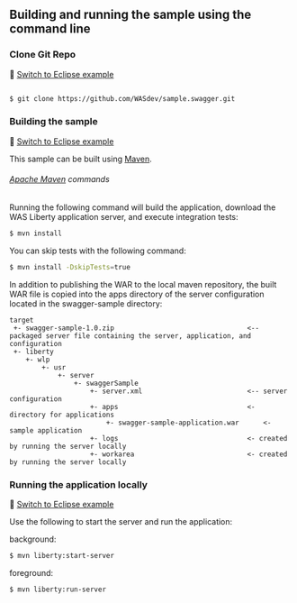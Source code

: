 ## Building and running the sample using the command line

### Clone Git Repo
:pushpin: [Switch to Eclipse example](/docs/Using-WDT.md/#clone-git-repo)

```bash

$ git clone https://github.com/WASdev/sample.swagger.git

```

### Building the sample
:pushpin: [Switch to Eclipse example](/docs/Using-WDT.md/#building-the-sample-in-eclipse)

This sample can be built using [Maven](#apache-maven-commands).

###### [Apache Maven](http://maven.apache.org/) commands

Running the following command will build the application, download the WAS Liberty application server, and execute integration tests:

```bash
$ mvn install
```

You can skip tests with the following command:

```bash
$ mvn install -DskipTests=true
```

In addition to publishing the WAR to the local maven repository, the built WAR file is copied into the apps directory of the server configuration located in the swagger-sample directory:

```text
target
 +- swagger-sample-1.0.zip                                 <-- packaged server file containing the server, application, and configuration
 +- liberty
    +- wlp
        +- usr
            +- server
                +- swaggerSample
                    +- server.xml                          <-- server configuration
                    +- apps                                <- directory for applications
                        +- swagger-sample-application.war      <- sample application
                    +- logs                                <- created by running the server locally
                    +- workarea                            <- created by running the server locally
```

### Running the application locally
:pushpin: [Switch to Eclipse example](/docs/Using-WDT.md/#running-the-application-locally)

Use the following to start the server and run the application:

background:

```bash
$ mvn liberty:start-server
```

foreground:

```bash
$ mvn liberty:run-server
```

